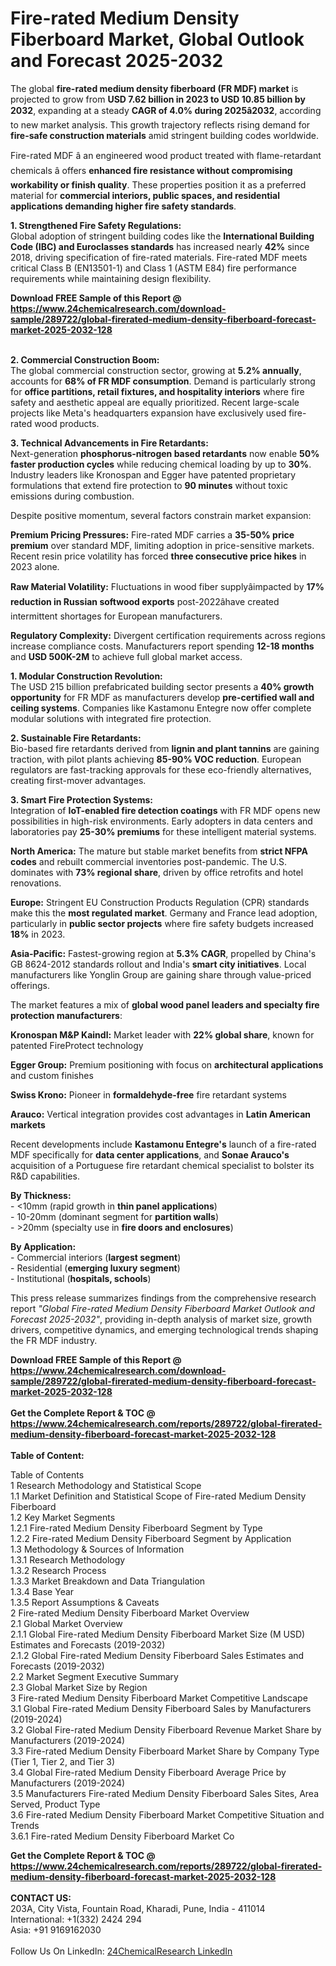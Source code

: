 <h1>Fire-rated Medium Density Fiberboard Market, Global Outlook and Forecast 2025-2032</h1><p>The global <strong>fire-rated medium density fiberboard (FR MDF) market</strong> is projected to grow from <strong>USD 7.62 billion in 2023 to USD 10.85 billion by 2032</strong>, expanding at a steady <strong>CAGR of 4.0% during 2025â2032</strong>, according to new market analysis. This growth trajectory reflects rising demand for <strong>fire-safe construction materials</strong> amid stringent building codes worldwide.</p><p>Fire-rated MDF â an engineered wood product treated with flame-retardant chemicals â offers <strong>enhanced fire resistance without compromising workability or finish quality</strong>. These properties position it as a preferred material for <strong>commercial interiors, public spaces, and residential applications demanding higher fire safety standards</strong>.</p><p><strong>1. Strengthened Fire Safety Regulations:</strong><br>
Global adoption of stringent building codes like the <strong>International Building Code (IBC) and Euroclasses standards</strong> has increased nearly <strong>42%</strong> since 2018, driving specification of fire-rated materials. Fire-rated MDF meets critical Class B (EN13501-1) and Class 1 (ASTM E84) fire performance requirements while maintaining design flexibility.</p><div><b>Download FREE Sample of this Report @ 
            <a href="https://www.24chemicalresearch.com/download-sample/289722/global-firerated-medium-density-fiberboard-forecast-market-2025-2032-128">
            https://www.24chemicalresearch.com/download-sample/289722/global-firerated-medium-density-fiberboard-forecast-market-2025-2032-128</a></b></div><br><p><strong>2. Commercial Construction Boom:</strong><br>
The global commercial construction sector, growing at <strong>5.2% annually</strong>, accounts for <strong>68% of FR MDF consumption</strong>. Demand is particularly strong for <strong>office partitions, retail fixtures, and hospitality interiors</strong> where fire safety and aesthetic appeal are equally prioritized. Recent large-scale projects like Meta's headquarters expansion have exclusively used fire-rated wood products.</p><p><strong>3. Technical Advancements in Fire Retardants:</strong><br>
Next-generation <strong>phosphorus-nitrogen based retardants</strong> now enable <strong>50% faster production cycles</strong> while reducing chemical loading by up to <strong>30%</strong>. Industry leaders like Kronospan and Egger have patented proprietary formulations that extend fire protection to <strong>90 minutes</strong> without toxic emissions during combustion.</p><p>Despite positive momentum, several factors constrain market expansion:</p><p><strong>Premium Pricing Pressures:</strong> Fire-rated MDF carries a <strong>35-50% price premium</strong> over standard MDF, limiting adoption in price-sensitive markets. Recent resin price volatility has forced <strong>three consecutive price hikes</strong> in 2023 alone.</p><p><strong>Raw Material Volatility:</strong> Fluctuations in wood fiber supplyâimpacted by <strong>17% reduction in Russian softwood exports</strong> post-2022âhave created intermittent shortages for European manufacturers.</p><p><strong>Regulatory Complexity:</strong> Divergent certification requirements across regions increase compliance costs. Manufacturers report spending <strong>12-18 months</strong> and <strong>USD 500K-2M</strong> to achieve full global market access.</p><p><strong>1. Modular Construction Revolution:</strong><br>
The USD 215 billion prefabricated building sector presents a <strong>40% growth opportunity</strong> for FR MDF as manufacturers develop <strong>pre-certified wall and ceiling systems</strong>. Companies like Kastamonu Entegre now offer complete modular solutions with integrated fire protection.</p><p><strong>2. Sustainable Fire Retardants:</strong><br>
Bio-based fire retardants derived from <strong>lignin and plant tannins</strong> are gaining traction, with pilot plants achieving <strong>85-90% VOC reduction</strong>. European regulators are fast-tracking approvals for these eco-friendly alternatives, creating first-mover advantages.</p><p><strong>3. Smart Fire Protection Systems:</strong><br>
Integration of <strong>IoT-enabled fire detection coatings</strong> with FR MDF opens new possibilities in high-risk environments. Early adopters in data centers and laboratories pay <strong>25-30% premiums</strong> for these intelligent material systems.</p><p><strong>North America:</strong> The mature but stable market benefits from <strong>strict NFPA codes</strong> and rebuilt commercial inventories post-pandemic. The U.S. dominates with <strong>73% regional share</strong>, driven by office retrofits and hotel renovations.</p><p><strong>Europe:</strong> Stringent EU Construction Products Regulation (CPR) standards make this the <strong>most regulated market</strong>. Germany and France lead adoption, particularly in <strong>public sector projects</strong> where fire safety budgets increased <strong>18%</strong> in 2023.</p><p><strong>Asia-Pacific:</strong> Fastest-growing region at <strong>5.3% CAGR</strong>, propelled by China's GB 8624-2012 standards rollout and India's <strong>smart city initiatives</strong>. Local manufacturers like Yonglin Group are gaining share through value-priced offerings.</p><p>The market features a mix of <strong>global wood panel leaders and specialty fire protection manufacturers</strong>:</p><p><strong>Kronospan M&amp;P Kaindl:</strong> Market leader with <strong>22% global share</strong>, known for patented FireProtect technology</p><p><strong>Egger Group:</strong> Premium positioning with focus on <strong>architectural applications</strong> and custom finishes</p><p><strong>Swiss Krono:</strong> Pioneer in <strong>formaldehyde-free</strong> fire retardant systems</p><p><strong>Arauco:</strong> Vertical integration provides cost advantages in <strong>Latin American markets</strong></p><p>Recent developments include <strong>Kastamonu Entegre's</strong> launch of a fire-rated MDF specifically for <strong>data center applications</strong>, and <strong>Sonae Arauco's</strong> acquisition of a Portuguese fire retardant chemical specialist to bolster its R&amp;D capabilities.</p><p><strong>By Thickness:</strong><br>
- &lt;10mm (rapid growth in <strong>thin panel applications</strong>)<br>
- 10-20mm (dominant segment for <strong>partition walls</strong>)<br>
- &gt;20mm (specialty use in <strong>fire doors and enclosures</strong>)</p><p><strong>By Application:</strong><br>
- Commercial interiors (<strong>largest segment</strong>)<br>
- Residential (<strong>emerging luxury segment</strong>)<br>
- Institutional (<strong>hospitals, schools</strong>)</p><p>This press release summarizes findings from the comprehensive research report <em>"Global Fire-rated Medium Density Fiberboard Market Outlook and Forecast 2025-2032"</em>, providing in-depth analysis of market size, growth drivers, competitive dynamics, and emerging technological trends shaping the FR MDF industry.</p><div><b>Download FREE Sample of this Report @ 
            <a href="https://www.24chemicalresearch.com/download-sample/289722/global-firerated-medium-density-fiberboard-forecast-market-2025-2032-128">
            https://www.24chemicalresearch.com/download-sample/289722/global-firerated-medium-density-fiberboard-forecast-market-2025-2032-128</a></b></div><br><div><b>Get the Complete Report & TOC @ 
            <a href="https://www.24chemicalresearch.com/reports/289722/global-firerated-medium-density-fiberboard-forecast-market-2025-2032-128">
            https://www.24chemicalresearch.com/reports/289722/global-firerated-medium-density-fiberboard-forecast-market-2025-2032-128</a></b></div><br>
            <b>Table of Content:</b><p>Table of Contents<br />
1 Research Methodology and Statistical Scope<br />
1.1 Market Definition and Statistical Scope of Fire-rated Medium Density Fiberboard<br />
1.2 Key Market Segments<br />
1.2.1 Fire-rated Medium Density Fiberboard Segment by Type<br />
1.2.2 Fire-rated Medium Density Fiberboard Segment by Application<br />
1.3 Methodology & Sources of Information<br />
1.3.1 Research Methodology<br />
1.3.2 Research Process<br />
1.3.3 Market Breakdown and Data Triangulation<br />
1.3.4 Base Year<br />
1.3.5 Report Assumptions & Caveats<br />
2 Fire-rated Medium Density Fiberboard Market Overview<br />
2.1 Global Market Overview<br />
2.1.1 Global Fire-rated Medium Density Fiberboard Market Size (M USD) Estimates and Forecasts (2019-2032)<br />
2.1.2 Global Fire-rated Medium Density Fiberboard Sales Estimates and Forecasts (2019-2032)<br />
2.2 Market Segment Executive Summary<br />
2.3 Global Market Size by Region<br />
3 Fire-rated Medium Density Fiberboard Market Competitive Landscape<br />
3.1 Global Fire-rated Medium Density Fiberboard Sales by Manufacturers (2019-2024)<br />
3.2 Global Fire-rated Medium Density Fiberboard Revenue Market Share by Manufacturers (2019-2024)<br />
3.3 Fire-rated Medium Density Fiberboard Market Share by Company Type (Tier 1, Tier 2, and Tier 3)<br />
3.4 Global Fire-rated Medium Density Fiberboard Average Price by Manufacturers (2019-2024)<br />
3.5 Manufacturers Fire-rated Medium Density Fiberboard Sales Sites, Area Served, Product Type<br />
3.6 Fire-rated Medium Density Fiberboard Market Competitive Situation and Trends<br />
3.6.1 Fire-rated Medium Density Fiberboard Market Co</p><div><b>Get the Complete Report & TOC @ 
            <a href="https://www.24chemicalresearch.com/reports/289722/global-firerated-medium-density-fiberboard-forecast-market-2025-2032-128">
            https://www.24chemicalresearch.com/reports/289722/global-firerated-medium-density-fiberboard-forecast-market-2025-2032-128</a></b></div><br><b>CONTACT US:</b><br>
            203A, City Vista, Fountain Road, Kharadi, Pune, India - 411014<br>
            International: +1(332) 2424 294<br>
            Asia: +91 9169162030 <br><br>
            Follow Us On LinkedIn: <a href="https://www.linkedin.com/company/24chemicalresearch/">24ChemicalResearch LinkedIn</a>